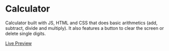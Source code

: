 # Calculator 

Calculator built with JS, HTML and CSS that does basic arithmetics (add, subtract, divide and multiply). It also features a button to clear the screen or delete single digits. 

[Live Preview](https://sarav929.github.io/odin-calculator/)
